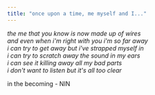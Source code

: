 ```yaml
---
title: "once upon a time, me myself and I..."
---
```


_the me that you know is now made up of wires  
and even when i'm right with you i'm so far away  
i can try to get away but i've strapped myself in  
i can try to scratch away the sound in my ears  
i can see it killing away all my bad parts  
i don't want to listen but it's all too clear_

in the becoming - NIN

